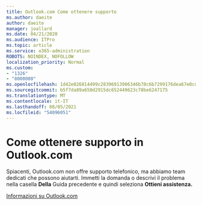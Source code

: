 ```yaml
---
title: Outlook.com Come ottenere supporto
ms.author: daeite
author: daeite
manager: joallard
ms.date: 04/21/2020
ms.audience: ITPro
ms.topic: article
ms.service: o365-administration
ROBOTS: NOINDEX, NOFOLLOW
localization_priority: Normal
ms.custom:
- "1326"
- "8000080"
ms.openlocfilehash: 1d42e026814499c28396913906346b70c6b7299176dea67e0cd420df73a0cda4
ms.sourcegitcommit: b5f7da89a650d2915dc652449623c78be6247175
ms.translationtype: MT
ms.contentlocale: it-IT
ms.lasthandoff: 08/05/2021
ms.locfileid: "54096051"
---
```

# <a name="how-to-get-support-in-outlookcom"></a>Come ottenere supporto in Outlook.com

Spiacenti, Outlook.com non offre supporto telefonico, ma abbiamo team dedicati che possono aiutarti.
Immetti la domanda o descrivi il problema nella casella **Della** Guida precedente e quindi seleziona **Ottieni assistenza.**

[Informazioni su Outlook.com](https://support.office.com/article/40676ad0-c831-45ac-a023-5be633be798d?wt.mc_id=Office_Outlook_com_Alchemy)

